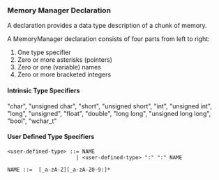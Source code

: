 ### Memory Manager Declaration
A declaration provides a data type description of a chunk of memory.

A MemoryManager declaration consists of four parts from left to right:
1. One type specifier
2. Zero or more asterisks (pointers)
3. Zero or one (variable) names
4. Zero or more bracketed integers 

#### Intrinsic Type Specifiers
"char", "unsigned char", "short", "unsigned short", "int", "unsigned int", "long",
"unsigned", "float", "double", "long long", "unsigned long long", "bool", "wchar_t"

#### User Defined Type Specifiers

```
<user-defined-type> ::= NAME
                      | <user-defined-type> ":" ":" NAME

NAME ::=  [_a-zA-Z][_a-zA-Z0-9:]*
